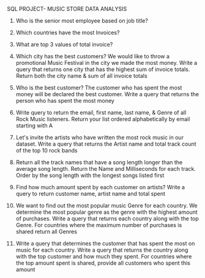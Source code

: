 SQL PROJECT- MUSIC STORE DATA ANALYSIS

1. Who is the senior most employee based on job title?
  
2. Which countries have the most Invoices?
   
3. What are top 3 values of total invoice?
  
4. Which city has the best customers? We would like to throw a promotional Music 
Festival in the city we made the most money. Write a query that returns one city that 
has the highest sum of invoice totals. Return both the city name & sum of all invoice 
totals

5. Who is the best customer? The customer who has spent the most money will be 
declared the best customer. Write a query that returns the person who has spent the 
most money

6. Write query to return the email, first name, last name, & Genre of all Rock Music 
listeners. Return your list ordered alphabetically by email starting with A

7. Let's invite the artists who have written the most rock music in our dataset. Write a 
query that returns the Artist name and total track count of the top 10 rock bands

8. Return all the track names that have a song length longer than the average song length. 
Return the Name and Milliseconds for each track. Order by the song length with the 
longest songs listed first

9. Find how much amount spent by each customer on artists? Write a query to return
customer name, artist name and total spent

10. We want to find out the most popular music Genre for each country. We determine the 
most popular genre as the genre with the highest amount of purchases. Write a query 
that returns each country along with the top Genre. For countries where the maximum 
number of purchases is shared return all Genres

11. Write a query that determines the customer that has spent the most on music for each 
country. Write a query that returns the country along with the top customer and how
much they spent. For countries where the top amount spent is shared, provide all 
customers who spent this amount
